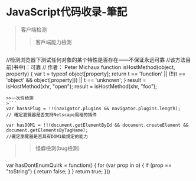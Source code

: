 # JavaScript代码收录-筆記
> 客户端检测
>> 客戶端能力檢測
>```
//检测浏览器下测试任何对象的某个特性是否存在——不保证永远可靠
//该方法目前(书中)：可靠
// 作者： Peter Michaux
function isHostMethod(object, property) {
  var t = typeof object[property];
  return t == 'function' ||
    (!!(t == 'object' && object[property])) ||
    t == 'unknown';
}
result = isHostMethod(xhr, "open");
result = isHostMethod(xhr, "foo");
```
>>一次性檢測
>```
var hasNsPlug = !!(navigator.plugins && navigator.plugins.length);
// 確定瀏覽器是否支持Netscape風格的插件
```
```
var hasDOM1 = !!(document.getElementById && document.createElement && document.getElementsByTagName);
//確定瀏覽器是否具有DOM1級規定的能力
```
>>怪癖檢測(bug檢測)
>```
var hasDontEnumQuirk = function() {
  for (var prop in o) {
    if (prop == "toString") {
      return false;
    }
  }
  return true;
}()
```
```
```
